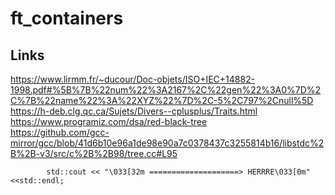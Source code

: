 # ft_containers

## Links
https://www.lirmm.fr/~ducour/Doc-objets/ISO+IEC+14882-1998.pdf#%5B%7B%22num%22%3A2167%2C%22gen%22%3A0%7D%2C%7B%22name%22%3A%22XYZ%22%7D%2C-5%2C797%2Cnull%5D<br />
https://h-deb.clg.qc.ca/Sujets/Divers--cplusplus/Traits.html<br />
https://www.programiz.com/dsa/red-black-tree<br />
https://github.com/gcc-mirror/gcc/blob/41d6b10e96a1de98e90a7c0378437c3255814b16/libstdc%2B%2B-v3/src/c%2B%2B98/tree.cc#L95

			std::cout << "\033[32m ====================> HERRRE\033[0m" <<std::endl; 
